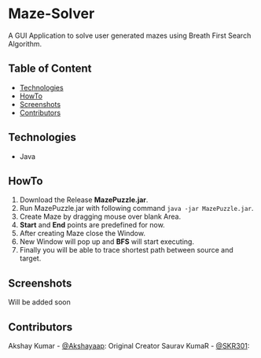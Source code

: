 # Maze-Solver
A GUI Application to solve user generated mazes using Breath First Search Algorithm.
  
## Table of Content
- [Technologies](#technologies)
- [HowTo](#howto)
- [Screenshots](#screenshots)
- [Contributors](#contributors)

## Technologies
- Java

## HowTo
1. Download the Release **MazePuzzle.jar**.
3. Run MazePuzzle.jar with following command `java -jar MazePuzzle.jar`.
4. Create Maze by dragging mouse over blank Area.
5. **Start** and **End** points are predefined for now.
6. After creating Maze close the Window.
7. New Window will pop up and **BFS** will start executing.
8. Finally you will be able to trace shortest path between source and target.

## Screenshots
Will be added soon

## Contributors
Akshay Kumar - [@Akshayaap](https://github.com/Akshayaao): Original Creator
Saurav KumaR - [@SKR301](https://github.com/SKR301):
